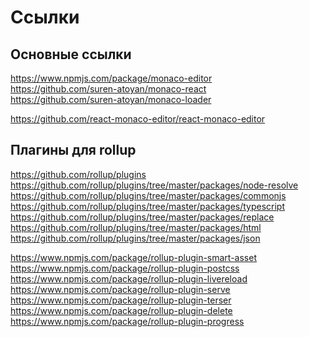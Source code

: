 Ссылки
======

Основные ссылки
---------------

https://www.npmjs.com/package/monaco-editor  
https://github.com/suren-atoyan/monaco-react  
https://github.com/suren-atoyan/monaco-loader  

https://github.com/react-monaco-editor/react-monaco-editor  

Плагины для rollup
------------------

https://github.com/rollup/plugins  
https://github.com/rollup/plugins/tree/master/packages/node-resolve  
https://github.com/rollup/plugins/tree/master/packages/commonjs  
https://github.com/rollup/plugins/tree/master/packages/typescript  
https://github.com/rollup/plugins/tree/master/packages/replace  
https://github.com/rollup/plugins/tree/master/packages/html  
https://github.com/rollup/plugins/tree/master/packages/json  

https://www.npmjs.com/package/rollup-plugin-smart-asset  
https://www.npmjs.com/package/rollup-plugin-postcss  
https://www.npmjs.com/package/rollup-plugin-livereload  
https://www.npmjs.com/package/rollup-plugin-serve  
https://www.npmjs.com/package/rollup-plugin-terser  
https://www.npmjs.com/package/rollup-plugin-delete  
https://www.npmjs.com/package/rollup-plugin-progress  

